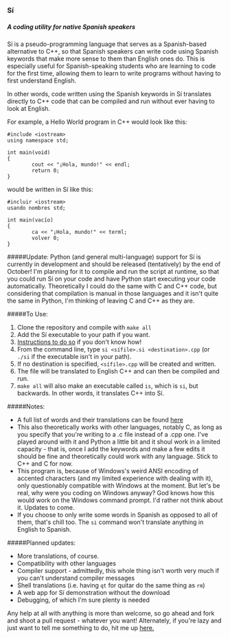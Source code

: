 ### Sí
##### A coding utility for native Spanish speakers

Sí is a pseudo-programming language that serves as a Spanish-based alternative to C++, so that Spanish speakers can write code using Spanish keywords that make more sense to them than English ones do. This is especially useful for Spanish-speaking students who are learning to code for the first time, allowing them to learn to write programs without having to first understand English.

In other words, code written using the Spanish keywords in Sí translates directly to C++ code that can be compiled and run without ever having to look at English.

For example, a Hello World program in C++ would look like this:
```
#include <iostream>
using namespace std;

int main(void)
{
        cout << "¡Hola, mundo!" << endl;
        return 0;
}
```
would be written in Sí like this:
```
#incluir <iostream>
usando nombres std;

int main(vacío)
{
        ca << "¡Hola, mundo!" << terml;
        volver 0;
}
```

#####Update:
Python (and general multi-language) support for Sí is currently in development and should be released (tentatively) by the end of October! I'm planning for it to compile and run the script at runtime, so that you could run Sí on your code and have Python start executing your code automatically.
Theoretically I could do the same with C and C++ code, but considering that compilation is manual in those languages and it isn't quite the same in Python, I'm thinking of leaving C and C++ as they are. 

#####To Use:

1. Clone the repository and compile with `make all`
2. Add the Sí executable to your path if you want.
  1. [Instructions to do so](http://unix.stackexchange.com/questions/162134/how-to-execute-a-bash-script-without-typing) if you don't know how!
3. From the command line, type `si <sífile>.si <destination>.cpp` (or `./si` if
the executable isn't in your path).
  1. If no destination is specified, `<sífile>.cpp` will be created and written.
4. The file will be translated to English C++ and can then be compiled and run.
5. `make all` will also make an executable called `is`, which is `si`, but backwards. In other words, it translates C++ into Sí.

#####Notes:

* A full list of words and their translations can be found [here](https://docs.google.com/document/d/1c7vxJ4XN6ZArNbPVxBXsT-MwcSWAqconURG9hyf_63w/edit?usp=sharing)
* This also theoretically works with other languages, notably C, as long as you specify that you're writing to a .c file instead of a .cpp one. I've played around with it and Python a little bit and it shoul work in a limited capacity - that is, once I add the keywords and make a few edits it should be fine and theoretically could work with any language. Stick to C++ and C for now.
* This program is, because of Windows's weird ANSI encoding of accented characters (and my limited experience with dealing with it), only questionably compatible with Windows at the moment. But let's be real, why were you coding on Windows anyway? God knows how this would work on the Windows command prompt. I'd rather not think about it. Updates to come.
* If you choose to only write some words in Spanish as opposed to all of them, that's chill too. The `si` command won't translate anything in English to Spanish.

#####Planned updates:

* More translations, of course.
* Compatibility with other languages
* Compiler support - admittedly, this whole thing isn't worth very much if you can't understand compiler messages
* Shell translations (i.e. having `qt` for quitar do the same thing as `rm`)
* A web app for Sí demonstration without the download
* Debugging, of which I'm sure plenty is needed

Any help at all with anything is more than welcome, so go ahead and fork and shoot a pull request - whatever you want!
Alternately, if you're lazy and just want to tell me something to do, hit me up [here.](http://goo.gl/forms/KPEAhqB33H3q5IcF2)
